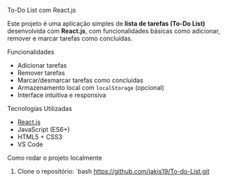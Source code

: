 To-Do List com React.js

Este projeto é uma aplicação simples de **lista de tarefas (To-Do List)** desenvolvida com **React.js**, com funcionalidades básicas como adicionar, remover e marcar tarefas como concluídas.

Funcionalidades

- Adicionar tarefas
-  Remover tarefas
-  Marcar/desmarcar tarefas como concluídas
-  Armazenamento local com `localStorage` (opcional)
-  Interface intuitiva e responsiva

 Tecnologias Utilizadas

- [React.js](https://reactjs.org/)
- JavaScript (ES6+)
- HTML5 + CSS3
- VS Code


Como rodar o projeto localmente

1. Clone o repositório:
   `bash
https://github.com/jakis19/To-do-List.git
